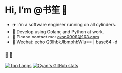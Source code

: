 # Hi, I’m @书笙 👋

- ✈️ I'm a software engineer running on all cylinders.
- 💼 Develop using Golang and Python at work.
- 📧 Please contact me: cyan0908@163.com
- 💬 Wechat: echo Q3lhbkJlbmphbWlu== | base64 -d

  
###  🎈 🏃

[![Top Langs](https://github-readme-stats.vercel.app/api/top-langs/?username=Ryan-eng-del&hide=javascript,html&layout=compact&langs_count=5)](https://github.com/Ryan-eng-del/github-readme-stats&hide=javascript,html)    [![Cyan's GitHub stats](https://github-readme-stats.vercel.app/api?username=Ryan-eng-del&include_all_commits=true&hide=contribs&line_height=24)](https://github.com/Ryan-eng-del/github-readme-stats?include_all_commits=true)
